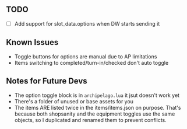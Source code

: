 ## TODO

- [ ] Add support for slot_data.options when DW starts sending it

## Known Issues

- Toggle buttons for options are manual due to AP limitations
- Items switching to completed/turn-in/checked don't auto toggle

## Notes for Future Devs

- The option toggle block is in `archipelago.lua` it jsut doesn't work yet
- There's a folder of unused or base assets for you
- The items ARE listed twice in the items/items.json on purpose. That's because both shopsanity and the equipment toggles use the same objects, so I duplicated and renamed them to prevent conflicts.

